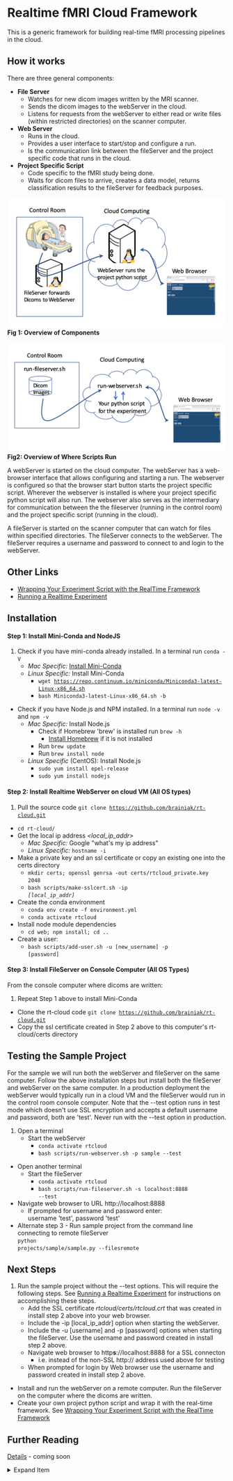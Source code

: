 # Realtime fMRI Cloud Framework
This is a generic framework for building real-time fMRI processing pipelines in the cloud.

## How it works
There are three general components:
- **File Server**
  - Watches for new dicom images written by the MRI scanner.
  - Sends the dicom images to the webServer in the cloud.
  - Listens for requests from the webServer to either read or write files (within restricted directories) on the scanner computer.
- **Web Server**
  - Runs in the cloud.
  - Provides a user interface to start/stop and configure a run.
  - Is the communication link between the fileServer and the project specific code that runs in the cloud.
- **Project Specific Script**
  - Code specific to the fMRI study being done.
  - Waits for dicom files to arrive, creates a data model, returns classification results to the fileServer for feedback purposes.

![](docs/overview.png)<br>
**Fig 1: Overview of Components**<br>

![](docs/scripts.png)<br>
**Fig2: Overview of Where Scripts Run**<br>

A webServer is started on the cloud computer. The webServer has a web-browser interface that allows configuring and starting a run. The webserver is configured so that the browser start button starts the project specific script. Wherever the webserver is installed is where your project specific python script will also run. The webserver also serves as the intermediary for communication between the the fileserver (running in the control room) and the project specific script (running in the cloud).

A fileServer is started on the scanner computer that can watch for files within specified directories. The fileServer connects to the webServer. The fileServer requires a username and password to connect to and login to the webServer.

## Other Links
- [Wrapping Your Experiment Script with the RealTime Framework](docs/how-to-wrap-your-project.md)
- [Running a Realtime Experiment](docs/how-to-run.md)


## Installation

#### Step 1: Install Mini-Conda and NodeJS

1. Check if you have mini-conda already installed. In a terminal run <code>conda -V</code>
    - *Mac Specific:* [Install Mini-Conda](https://docs.conda.io/en/latest/miniconda.html)
    - *Linux Specific:* Install Mini-Conda
        - <code>wget https://repo.continuum.io/miniconda/Miniconda3-latest-Linux-x86_64.sh</code>
        - <code>bash Miniconda3-latest-Linux-x86_64.sh -b</code>
- Check if you have Node.js and NPM installed. In a terminal run <code>node -v</code> and <code>npm -v</code>
    - *Mac Specific:* Install Node.js
        - Check if Homebrew 'brew' is installed run <code>brew -h</code>
            - [Install Homebrew](https://treehouse.github.io/installation-guides/mac/homebrew) if it is not installed
        - Run <code>brew update</code>
        - Run <code>brew install node</code>
    - *Linux Specific* (CentOS): Install Node.js
        - <code>sudo yum install epel-release</code>
        - <code>sudo yum install nodejs</code>

#### Step 2: Install Realtime WebServer on cloud VM (All OS types)
1. Pull the source code <code>git clone https://github.com/brainiak/rt-cloud.git</code>
- <code>cd rt-cloud/</code>
- Get the local ip address *<local_ip_addr>*
    - *Mac Specific:* Google "what's my ip address"
    - *Linux Specific:* <code>hostname -i</code>
- Make a private key and an ssl certificate or copy an existing one into the certs directory<br>
    - <code>mkdir certs; openssl genrsa -out certs/rtcloud_private.key 2048</code>
    - <code>bash scripts/make-sslcert.sh -ip *[local_ip_addr]*</code>
- Create the conda environment<br>
    - <code>conda env create -f environment.yml</code>
    - <code>conda activate rtcloud</code>
- Install node module dependencies<br>
    - <code>cd web; npm install; cd ..</code>
- Create a user:<br>
    - <code>bash scripts/add-user.sh -u [new_username] -p [password]</code>


#### Step 3: Install FileServer on Console Computer (All OS Types)
From the console computer where dicoms are written:
1. Repeat Step 1 above to install Mini-Conda
- Clone the rt-cloud code <code>git clone https://github.com/brainiak/rt-cloud.git</code>
- Copy the ssl certificate created in Step 2 above to this computer's rt-cloud/certs directory


## Testing the Sample Project
For the sample we will run both the webServer and fileServer on the same computer. Follow the above installation steps but install both the fileServer and webServer on the same computer. In a production deployment the webServer would typically run in a cloud VM and the fileServer would run in the control room console computer.
Note that the --test option runs in test mode which doesn't use SSL encryption and accepts a default username and password, both are 'test'. Never run with the --test option in production.

1. Open a terminal
    - Start the webServer<br>
        - <code>conda activate rtcloud</code>
        - <code>bash scripts/run-webserver.sh -p sample --test</code>
- Open another terminal
    - Start the fileServer<br>
        - <code>conda activate rtcloud</code>
        - <code>bash scripts/run-fileserver.sh -s localhost:8888 --test</code>
- Navigate web browser to URL http://localhost:8888
    - If prompted for username and password enter:<br>
        username 'test', password 'test'
- Alternate step 3 - Run sample project from the command line connecting to remote fileServer<br>
    <code>python projects/sample/sample.py --filesremote</code>

## Next Steps
1. Run the sample project without the --test options. This will require the following steps. See [Running a Realtime Experiment](docs/how-to-run.md) for instructions on accomplishing these steps.
    - Add the SSL certificate *rtcloud/certs/rtcloud.crt* that was created in install step 2 above into your web browser.
    - Include the -ip [local_ip_addr] option when starting the webServer.
    - Include the -u [username] and -p [password] options when starting the fileServer. Use the username and password created in install step 2 above.
    - Navigate web browser to http**s**://localhost:8888 for a SSL connecton
        - i.e. instead of the non-SSL http:// address used above for testing
    - When prompted for login by Web browser use the username and password created in install step 2 above.
- Install and run the webServer on a remote computer. Run the fileServer on the computer where the dicoms are written.
- Create your own project python script and wrap it with the real-time framework. See [Wrapping Your Experiment Script with the RealTime Framework](docs/how-to-wrap-your-project.md)

## Further Reading
[Details](docs/details.md) - coming soon

<details>
<summary>Expand Item</summary>
    More items here
</details>
